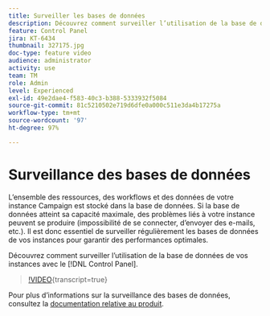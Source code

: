 ```yaml
---
title: Surveiller les bases de données
description: Découvrez comment surveiller l’utilisation de la base de données de vos instances.
feature: Control Panel
jira: KT-6434
thumbnail: 327175.jpg
doc-type: feature video
audience: administrator
activity: use
team: TM
role: Admin
level: Experienced
exl-id: 49e2dae4-f583-40c3-b388-5333932f5084
source-git-commit: 81c5210502e719d6dfe0a000c511e3da4b17275a
workflow-type: tm+mt
source-wordcount: '97'
ht-degree: 97%

---
```


# Surveillance des bases de données

L’ensemble des ressources, des workflows et des données de votre instance Campaign est stocké dans la base de données. Si la base de données atteint sa capacité maximale, des problèmes liés à votre instance peuvent se produire (impossibilité de se connecter, d’envoyer des e-mails, etc.). Il est donc essentiel de surveiller régulièrement les bases de données de vos instances pour garantir des performances optimales.

Découvrez comment surveiller l’utilisation de la base de données de vos instances avec le [!DNL Control Panel].

>[!VIDEO](https://video.tv.adobe.com/v/327175?learn=on){transcript=true}

Pour plus d’informations sur la surveillance des bases de données, consultez la [documentation relative au produit](https://experienceleague.adobe.com/docs/control-panel/using/performance-monitoring/database-monitoring/database-monitoring.html?lang=fr).

